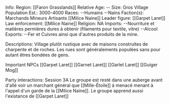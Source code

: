 Info:
	Region: [[Faron Grasslands]]
	Relative Age: --
	Size: Gros Village
	Population Est.: 3000-4000
	Races:
		--Humains
		--Nains
	Faction(s): 
		Marchands
		Mineurs
		Artisants
		[[Milice Naine]]
	Leader figure:
		[[Garpet Laret]]
	Law enforcement:
		[[Milice Naine]]
	Religion: NA
	Imports:
		--Nourriture et matières permières dures à obtenir (filaments pour textile, vitre)
		--Alcool
	Exports:
		--Fer et Cuivres ainsi que d'autres produits de la mine.

Descriptions:
	Village plutôt rustique avec de maisons construites de charpente et de roches. Les rues sont généralements populées sans pour autant êtres bondées de gens.

Important NPCs
	[[Garpet Laret]]
	[[Garnet Laret]]
	[[Garlet Laret]]
	[[Guiger Mog]]

Party interactions:
	Session 3A
		Le groupe est resté dans une auberge avant d'allé voir un marchant général que [[Mille-Étoile]] à menacé menant à l'appel d'un garde de la [[Milice Naine]]. Le groupe apprend aussi l'existance de [[Garpet Laret]]